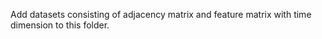 Add datasets consisting of adjacency matrix and feature matrix with time dimension to this folder. 
